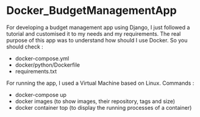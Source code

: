 # Docker_BudgetManagementApp

For developing a budget management app using Django, I just followed a tutorial and customised it to my needs and my requirements. 
The real purpose of this app was to understand how should I use Docker. So you should check : 
  - docker-compose.yml 
  - docker/python/Dockerfile
  - requirements.txt
   
For running the app, I used a Virtual Machine based on Linux. Commands :
  - docker-compose up
  - docker images (to show images, their repository, tags and size)
  - docker container top (to display the running processes of a container)
 
